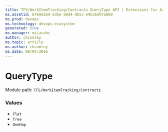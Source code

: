 ```yaml
---
title: TFS/WorkItemTracking/Contracts QueryType API | Extensions for Azure DevOps Services
ms.assetid: 8769a5bd-5d5e-a0d4-d65c-e9b36d97a860
ms.prod: devops
ms.technology: devops-ecosystem
generated: true
ms.manager: mijacobs
author: chcomley
ms.topic: article
ms.author: chcomley
ms.date: 08/04/2016
---
```


# QueryType

Module path: `TFS/WorkItemTracking/Contracts`

### Values

* `Flat` 
* `Tree` 
* `OneHop` 
